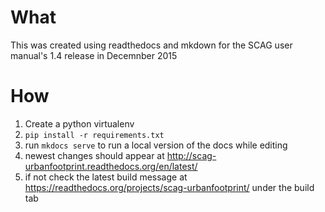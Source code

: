 # What
This was created using readthedocs and mkdown for the SCAG user manual's 1.4 release in Decemnber 2015

# How
1. Create a python virtualenv
2. `pip install -r requirements.txt`
3. run `mkdocs serve` to run a local version of the docs while editing
4. newest changes should appear at http://scag-urbanfootprint.readthedocs.org/en/latest/
5. if not check the latest build message at https://readthedocs.org/projects/scag-urbanfootprint/ under the build tab